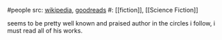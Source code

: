 #people 
src: [wikipedia](https://en.wikipedia.org/wiki/Ted_Chiang), [goodreads](https://www.goodreads.com/author/show/130698.Ted_Chiang) 
#: [[fiction]], [[Science Fiction]] 

seems to be pretty well known and praised author in the circles i follow, i must read all of his works.

